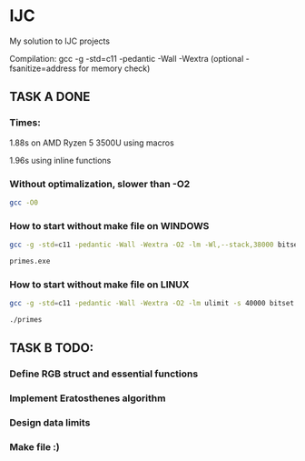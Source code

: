 # IJC
My solution to IJC projects

Compilation: gcc -g -std=c11 -pedantic -Wall -Wextra (optional -fsanitize=address for memory check)

## TASK A DONE

### Times:

1.88s on AMD Ryzen 5 3500U using macros

1.96s using inline functions

### Without optimalization, slower than -O2

```bash
gcc -O0
```

### How to start without make file on WINDOWS

```bash
gcc -g -std=c11 -pedantic -Wall -Wextra -O2 -lm -Wl,--stack,38000 bitset.c error.c eratosthenes.c primes.c -o primes

primes.exe
```

### How to start without make file on LINUX

```bash
gcc -g -std=c11 -pedantic -Wall -Wextra -O2 -lm ulimit -s 40000 bitset.c error.c eratosthenes.c primes.c -o primes

./primes
```

## TASK B TODO:

### Define RGB struct and essential functions

### Implement Eratosthenes algorithm

### Design data limits

### Make file :)